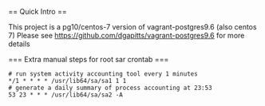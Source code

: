 == Quick Intro ==

This project is a pg10/centos-7 version of vagrant-postgres9.6 (also centos 7)
Please see https://github.com/dgapitts/vagrant-postgres9.6 for more details

=== Extra manual steps for root sar crontab ===

```
# run system activity accounting tool every 1 minutes
*/1 * * * * /usr/lib64/sa/sa1 1 1
# generate a daily summary of process accounting at 23:53
53 23 * * * /usr/lib64/sa/sa2 -A
```

